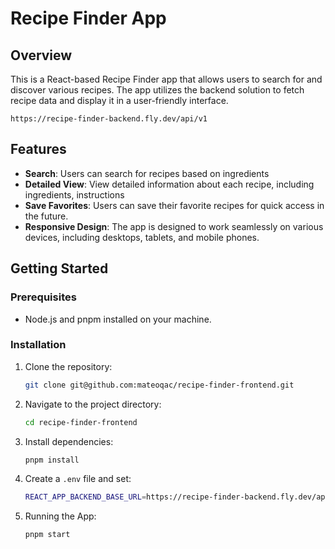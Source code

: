 # Recipe Finder App

## Overview

This is a React-based Recipe Finder app that allows users to search for and discover various recipes. The app utilizes the backend solution to fetch recipe data and display it in a user-friendly interface.

`https://recipe-finder-backend.fly.dev/api/v1`

## Features

- **Search**: Users can search for recipes based on ingredients
- **Detailed View**: View detailed information about each recipe, including ingredients, instructions
- **Save Favorites**: Users can save their favorite recipes for quick access in the future.
- **Responsive Design**: The app is designed to work seamlessly on various devices, including desktops, tablets, and mobile phones.

## Getting Started

### Prerequisites

- Node.js and pnpm installed on your machine.

### Installation

1. Clone the repository:
    ```bash
    git clone git@github.com:mateoqac/recipe-finder-frontend.git
2. Navigate to the project directory:
    ```bash
    cd recipe-finder-frontend
3. Install dependencies:
    ```bash
    pnpm install
4. Create a `.env` file and set:

    ```bash
    REACT_APP_BACKEND_BASE_URL=https://recipe-finder-backend.fly.dev/api/v1
5. Running the App:
   ```bash
   pnpm start
